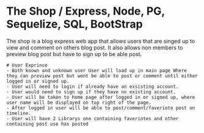 # The Shop / Express, Node, PG, Sequelize, SQL, BootStrap

The shop is a blog express web app that allows users that are singed up to view and comment on others blog post. It also allows non members to preview blog post but have to sign up to be able post.
```
# User Exprince 
- Both known and unknown user User will load up in main page Where they can preview post but wont be able to post or comment until either logged in or signed up. 
- User will need to login if already have an exsisting account.
- User would need to sign up if they have no existing account.
- User will be taken to home page after logged in or signed up, where user name will be displayed on top right of the page.
- After logged in user will be able to post/comment/faveriote post on timeline.
- User will have 2 Librarys one containing faveriotes and other containing post use has posted 
